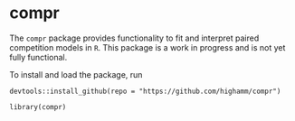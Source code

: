 # compr

The `compr` package provides functionality to fit and interpret paired competition models in `R`. This package is a work in progress and is not yet fully functional.

To install and load the package, run

```
devtools::install_github(repo = "https://github.com/highamm/compr")

library(compr)
```
